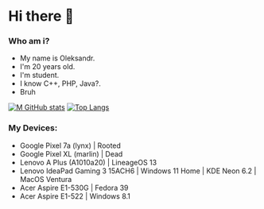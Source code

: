 # Hi there 👋
### Who am i?
- My name is Oleksandr.
- I'm 20 years old.
- I'm student.
- I know C++, PHP, Java?.
- Bruh

[![M GitHub stats](https://github-readme-stats.vercel.app/api?username=SN4S&custom_title=My+stats:&hide_border=true&show_icons=true&theme=midnight-purple&bg_color=0c1014)](https://github.com/anuraghazra/github-readme-stats) [![Top Langs](https://github-readme-stats.vercel.app/api/top-langs/?username=SN4S&layout=compact&theme=midnight-purple&bg_color=0c1014&hide_border=true)](https://github.com/anuraghazra/github-readme-stats)

### My Devices:
- Google Pixel 7a (lynx) | Rooted
- Google Pixel XL (marlin) | Dead
- Lenovo A Plus (A1010a20) | LineageOS 13
- Lenovo IdeaPad Gaming 3 15ACH6 | Windows 11 Home | KDE Neon 6.2 | MacOS Ventura
- Acer Aspire E1-530G | Fedora 39
- Acer Aspire E1-522 | Windows 8.1
